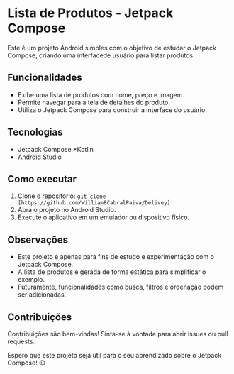 # Lista de Produtos - Jetpack Compose

Este é um projeto Android simples com o objetivo de estudar o Jetpack Compose, criando uma interfacede usuário para listar produtos.

## Funcionalidades

* Exibe uma lista de produtos com nome, preço e imagem.
* Permite navegar para a tela de detalhes do produto.
* Utiliza o Jetpack Compose para construir a interface do usuário.

## Tecnologias

* Jetpack Compose
  *Kotlin
* Android Studio

## Como executar

1. Clone o repositório: `git clone [https://github.com/William8CabralPaiva/Delivey]`
2. Abra o projeto no Android Studio.
3. Execute o aplicativo em um emulador ou dispositivo físico.

## Observações

* Este projeto é apenas para fins de estudo e experimentação com o Jetpack Compose.
* A lista de produtos é gerada de forma estática para simplificar o exemplo.
* Futuramente, funcionalidades como busca, filtros e ordenação podem ser adicionadas.

## Contribuições

Contribuições são bem-vindas! Sinta-se à vontade para abrir issues ou pull requests.

Espero que este projeto seja útil para o seu aprendizado sobre o Jetpack Compose! 😉
